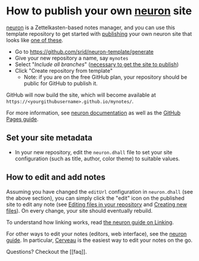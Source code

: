 # How to publish your own [neuron](https://neuron.zettel.page/) site

[neuron](https://neuron.zettel.page/) is a Zettelkasten-based notes manager, and you can use this template repository to get started with [publishing](https://neuron.zettel.page/778816d3.html) your own neuron site that looks like [one of these](https://neuron.zettel.page/2013101.html).

- Go to <https://github.com/srid/neuron-template/generate>
- Give your new repository a name, say `mynotes`
- Select "*Include all branches*" ([necessary to get the site to publish](https://stackoverflow.com/a/47368231/55246))
- Click "Create repository from template"
  - Note: if you are on the free GitHub plan, your repository should be public for GitHub to publish it.

GitHub will now build the site, which will become available at `https://<yourgithubusername>.github.io/mynotes/`.

For more information, see [neuron documentation](https://neuron.zettel.page/) as well as the [GitHub Pages guide](https://help.github.com/en/github/working-with-github-pages).

## Set your site metadata

- In your new repository, edit the `neuron.dhall` file to set your site configuration (such as title, author, color theme) to suitable values.

## How to edit and add notes

Assuming you have changed the `editUrl` configuration in `neuron.dhall` (see the above section), you can simply click the "edit" icon on the published site to edit any note (see [Editing files in your repository](https://help.github.com/en/github/managing-files-in-a-repository/editing-files-in-your-repository) and [Creating new files](https://help.github.com/en/github/managing-files-in-a-repository/creating-new-files)). On every change, your site should eventually rebuild.

To understand how linking works, read [the neuron guide on Linking](https://neuron.zettel.page/2011504.html).

For other ways to edit your notes (editors, web interface), see the [neuron guide](https://neuron.zettel.page/2011406.html). In particular, [Cerveau](https://www.cerveau.app/) is the easiest way to edit your notes on the go.

Questions? Checkout the [[faq]].